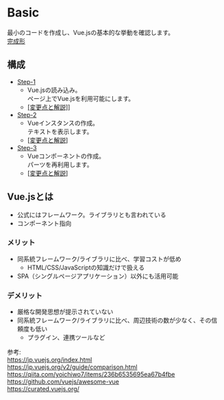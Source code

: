 # Basic
最小のコードを作成し、Vue.jsの基本的な挙動を確認します。  
[完成形](https://vue-introduction-basic.netlify.com)

## 構成
* [Step-1](./step-1)  
    * Vue.jsの読み込み。  
      ページ上でVue.jsを利用可能にします。  
    * [[変更点と解説]](https://github.com/dsktschy/vue-introduction/commit/310722b#diff-a3a7a8f?diff=split)]  
* [Step-2](./step-2)  
    * Vueインスタンスの作成。  
      テキストを表示します。  
    * [[変更点と解説](https://github.com/dsktschy/vue-introduction/commit/a76498a#diff-a3a7a8f?diff=split)]  
* [Step-3](./step-3)  
    * Vueコンポーネントの作成。  
      パーツを再利用します。  
    * [[変更点と解説](https://github.com/dsktschy/vue-introduction/commit/27f7af4#diff-a3a7a8f?diff=split)]  

## Vue.jsとは
* 公式にはフレームワーク。ライブラリとも言われている
* コンポーネント指向

### メリット
* 同系統フレームワーク/ライブラリに比べ、学習コストが低め
  * HTML/CSS/JavaScriptの知識だけで扱える
* SPA（シングルページアプリケーション）以外にも活用可能

### デメリット
* 厳格な開発思想が提示されていない
* 同系統フレームワーク/ライブラリに比べ、周辺技術の数が少なく、その信頼度も低い
  * プラグイン、連携ツールなど

参考:  
https://jp.vuejs.org/index.html  
https://jp.vuejs.org/v2/guide/comparison.html  
https://qiita.com/yoichiwo7/items/236b6535695ea67b4fbe  
https://github.com/vuejs/awesome-vue  
https://curated.vuejs.org/
